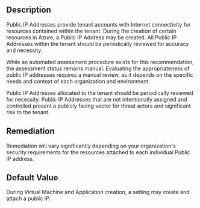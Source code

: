 ## Description

Public IP Addresses provide tenant accounts with Internet connectivity for resources contained within the tenant. During the creation of certain resources in Azure, a Public IP Address may be created. All Public IP Addresses within the tenant should be periodically reviewed for accuracy and necessity.

While an automated assessment procedure exists for this recommendation, the assessment status remains manual. Evaluating the appropriateness of public IP addresses requires a manual review, as it depends on the specific needs and context of each organization and environment.

Public IP Addresses allocated to the tenant should be periodically reviewed for necessity. Public IP Addresses that are not intentionally assigned and controlled present a publicly facing vector for threat actors and significant risk to the tenant.

## Remediation

Remediation will vary significantly depending on your organization's security requirements for the resources attached to each individual Public IP address.

## Default Value

During Virtual Machine and Application creation, a setting may create and attach a public IP.